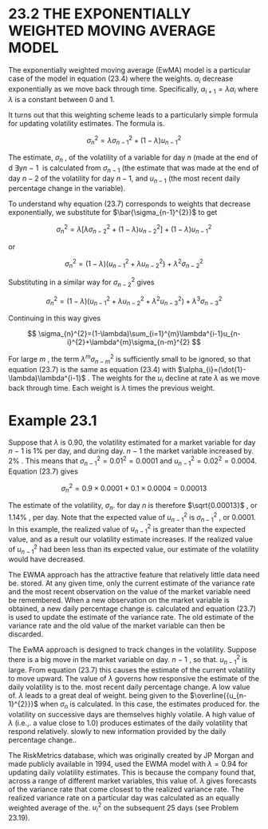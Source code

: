 # 23.2 THE EXPONENTIALLY WEIGHTED MOVING AVERAGE MODEL  

The exponentially weighted moving average (EwMA) model is a particular case of the model in equation (23.4) where the weights. $\alpha_{i}$ decrease exponentially as we move back through time. Specifically, $\alpha_{i+1}=\lambda\alpha_{i}$ where $\lambda$ is a constant between 0 and 1.  

It turns out that this weighting scheme leads to a particularly simple formula for updating volatility estimates. The formula is.  

$$
\sigma_{n}^{2}=\lambda\sigma_{n-1}^{2}+(1-\lambda)u_{n-1}^{2}
$$  

The estimate, $\sigma_{n}$ , of the volatility of a variable for day $n$ (made at the end of d $\exists{}\mathrm{y}n\mathrm{~-~}1\mathrm{~}$ is calculated from $\sigma_{n-1}$ (the estimate that was made at the end of day $n-2$ of the volatility for day $n-1,$ and $u_{n-1}$ (the most recent daily percentage change in the variable).  

To understand why equation (23.7) corresponds to weights that decrease exponentially, we substitute for $\bar{\sigma_{n-1}^{2}}$ to get  

$$
\sigma_{n}^{2}=\lambda[\lambda\sigma_{n-2}^{2}+(1-\lambda)u_{n-2}^{2}]+(1-\lambda)u_{n-1}^{2}
$$  

or  

$$
\sigma_{n}^{2}=(1-\lambda)(u_{n-1}^{2}+\lambda u_{n-2}^{2})+\lambda^{2}\sigma_{n-2}^{2}
$$  

Substituting in a similar way for $\sigma_{n-2}^{2}$ gives  

$$
\sigma_{n}^{2}=(1-\lambda)(u_{n-1}^{2}+\lambda u_{n-2}^{2}+\lambda^{2}u_{n-3}^{2})+\lambda^{3}\sigma_{n-3}^{2}
$$  

Continuing in this way gives  

$$
\sigma_{n}^{2}=(1-\lambda)\sum_{i=1}^{m}\lambda^{i-1}u_{n-i}^{2}+\lambda^{m}\sigma_{n-m}^{2}
$$  

For large $m$ , the term $\lambda^{m}\sigma_{n-m}^{2}$ is sufficiently small to be ignored, so that equation (23.7) is the same as equation (23.4) with $\alpha_{i}=(\dot{1}-\lambda)\lambda^{i-1}$ . The weights for the $u_{i}$ decline at rate $\lambda$ as we move back through time. Each weight is $\lambda$ times the previous weight.  

# Example 23.1  

Suppose that $\lambda$ is 0.90, the volatility estimated for a market variable for day $n\mathrm{~-~}1$ is $1\%$ per day, and during day. $n\mathrm{~-~}1$ the market variable increased by. $2\%$ . This means that $\sigma_{n-1}^{2}=0.01^{2}=0.0001$ and $u_{n-1}^{2}=0.02^{2}=0.0004.$ Equation (23.7) gives  

$$
\sigma_{n}^{2}=0.9\times0.0001+0.1\times0.0004=0.00013
$$  

The estimate of the volatility, $\sigma_{n}.$ for day $n$ is therefore $\sqrt{0.00013}$ , or $1.14\%$ , per day. Note that the expected value of $u_{n-1}^{2}$ is $\sigma_{n-1}^{2}$ , or 0.0001. In this example, the realized value of $u_{n-1}^{2}$ is greater than the expected value, and as a result our volatility estimate increases. If the realized value of $u_{n-1}^{2}$ had been less than its expected value, our estimate of the volatility would have decreased.  

The EWMA approach has the attractive feature that relatively little data need be. stored. At any given time, only the current estimate of the variance rate and the most recent observation on the value of the market variable need be remembered. When a new observation on the market variable is obtained, a new daily percentage change is. calculated and equation (23.7) is used to update the estimate of the variance rate. The old estimate of the variance rate and the old value of the market variable can then be discarded.  

The EwMA approach is designed to track changes in the volatility. Suppose there is a big move in the market variable on day. $n\mathrm{~-~}1$ , so that. $u_{n-1}^{2}$ is large. From equation (23.7) this causes the estimate of the current volatility to move upward. The value of $\lambda$ governs how responsive the estimate of the daily volatility is to the. most recent daily percentage change. A low value of. $\lambda$ leads to a great deal of weight. being given to the $\overline{{u_{n-1}^{2}}}$ when $\sigma_{n}$ is calculated. In this case, the estimates produced for. the volatility on successive days are themselves highly volatile. A high value of $\lambda$ (i.e.,. a value close to 1.0) produces estimates of the daily volatility that respond relatively. slowly to new information provided by the daily percentage change..  

The RiskMetrics database, which was originally created by JP Morgan and made publicly available in 1994, used the EWMA model with $\lambda=0.94$ for updating daily volatility estimates. This is because the company found that, across a range of different market variables, this value of. $\lambda$ gives forecasts of the variance rate that come closest to the realized variance rate. The realized variance rate on a particular day was calculated as an equally weighted average of the. $u_{i}^{2}$ on the subsequent 25 days (see Problem 23.19).  
